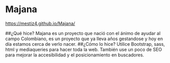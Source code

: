 # Majana
https://mestiz4.github.io/Majana/

##¿Qué hice?
Majana es un proyecto que nació con el ánimo de ayudar al campo Colombiano, es un proyecto que ya lleva años gestandose y hoy en día estamos cerca de verlo nacer.
##¿Cómo lo hice?
Utilice Bootstrap, sass, html y mediaqueries para hacer toda la web. También use un poco de SEO para mejorar la accesibilidad y el posicionamiento en buscadores.
